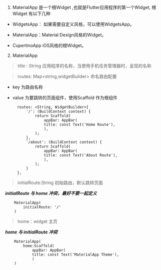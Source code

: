 1. MaterialApp 是一个根Widget ,也就是Flutter应用程序的第一个Widget, 根Widget 有以下几种

+ WidgetsApp： 如果需要自定义风格，可以使用WidgetsApp。

+ MaterialApp：Material Design风格的Widget。

+ CupertinoApp iOS风格的根Widget。

2. MaterialApp

> title : String 应用程序的名称，当使用手机任务管理器时，呈现的名称

> routes: Map<string,widgetBuilder> 命名路由配置

+ key 为路由名称

+ value 为要跳转的页面组件，使用Scaffold 作为根组件


        routes: <String, WidgetBuilder>{
            '/': (BuildContext context) {
                return Scaffold(
                    appBar: AppBar(
                    title: const Text('Home Route'),
                    ),
                );
            },
            '/about': (BuildContext context) {
                return Scaffold(
                    appBar: AppBar(
                    title: const Text('About Route'),
                    ),
                );
            }
        },

> initialRoute:String 初始路由，默认跳转页面

   ***initialRoute 与 home 冲突，最好不要一起定义***

        MaterialApp(
            initialRoute: '/'
        )

> home：widget 主页

   ***home 与 initialRoute 冲突***

        MaterialApp(
            home:Scaffold(
                appBar: AppBar(
                title: const Text('MaterialApp Theme'),
                )
        )